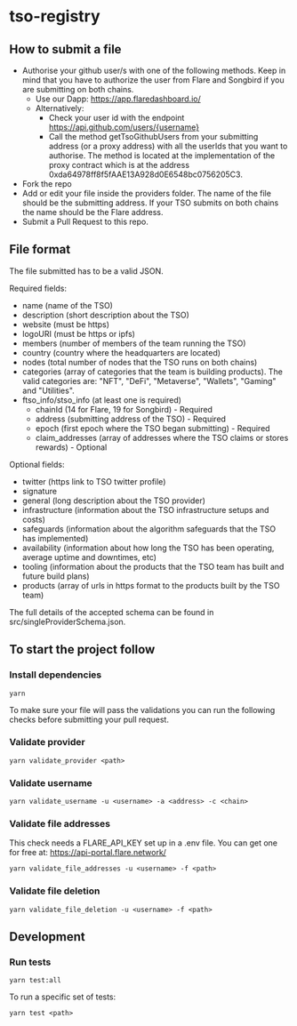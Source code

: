 # tso-registry

## How to submit a file

- Authorise your github user/s with one of the following methods. Keep in mind that you have to authorize the user from Flare and Songbird if you are submitting on both chains.
    - Use our Dapp: https://app.flaredashboard.io/
    - Alternatively:
        - Check your user id with the endpoint https://api.github.com/users/{username}
        - Call the method getTsoGithubUsers from your submitting address (or a proxy address) with all the userIds that you want to authorise. The method is located at the implementation of the proxy contract which is at the address 0xda64978ff8f5fAAE13A928d0E6548bc0756205C3.
- Fork the repo
- Add or edit your file inside the providers folder. The name of the file should be the submitting address. If your TSO submits on both chains the name should be the Flare address.
- Submit a Pull Request to this repo.

## File format

The file submitted has to be a valid JSON.

Required fields:

- name (name of the TSO)
- description (short description about the TSO)
- website (must be https)
- logoURI (must be https or ipfs)
- members (number of members of the team running the TSO)
- country (country where the headquarters are located)
- nodes (total number of nodes that the TSO runs on both chains)
- categories (array of categories that the team is building products). The valid categories are: "NFT", "DeFi", "Metaverse", "Wallets", "Gaming" and "Utilities".
- ftso_info/stso_info (at least one is required)
    - chainId (14 for Flare, 19 for Songbird) - Required
    - address (submitting address of the TSO) - Required
    - epoch (first epoch where the TSO began submitting) - Required
    - claim_addresses (array of addresses where the TSO claims or stores rewards) - Optional

Optional fields:

- twitter (https link to TSO twitter profile)
- signature
- general (long description about the TSO provider)
- infrastructure (information about the TSO infrastructure setups and costs)
- safeguards (information about the algorithm safeguards that the TSO has implemented)
- availability (information about how long the TSO has been operating, average uptime and downtimes, etc)
- tooling (information about the products that the TSO team has built and future build plans)
- products (array of urls in https format to the products built by the TSO team)

The full details of the accepted schema can be found in src/singleProviderSchema.json.

## To start the project follow

### Install dependencies

```
yarn
```

To make sure your file will pass the validations you can run the following checks before submitting your pull request.

### Validate provider

```
yarn validate_provider <path>
```

### Validate username

```
yarn validate_username -u <username> -a <address> -c <chain>
```

### Validate file addresses

This check needs a FLARE_API_KEY set up in a .env file. You can get one for free at: https://api-portal.flare.network/

```
yarn validate_file_addresses -u <username> -f <path>
```

### Validate file deletion

```
yarn validate_file_deletion -u <username> -f <path>
```

## Development

### Run tests

```
yarn test:all
```

To run a specific set of tests:

```
yarn test <path>
```